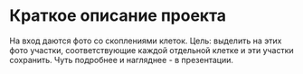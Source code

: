 # Краткое описание проекта

На вход даются фото со скоплениями клеток. Цель: выделить на этих фото участки, соответствующие каждой отдельной клетке и эти участки сохранить. Чуть подробнее и нагляднее - в презентации.

